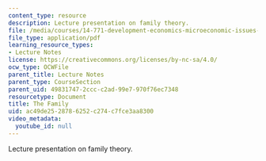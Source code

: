 ```yaml
---
content_type: resource
description: Lecture presentation on family theory.
file: /media/courses/14-771-development-economics-microeconomic-issues-and-policy-models-fall-2008/ac49de2528786252c274c7fce3aa8300_lec11.pdf
file_type: application/pdf
learning_resource_types:
- Lecture Notes
license: https://creativecommons.org/licenses/by-nc-sa/4.0/
ocw_type: OCWFile
parent_title: Lecture Notes
parent_type: CourseSection
parent_uid: 49831747-2ccc-c2ad-99e7-970f76ec7348
resourcetype: Document
title: The Family
uid: ac49de25-2878-6252-c274-c7fce3aa8300
video_metadata:
  youtube_id: null
---
```

Lecture presentation on family theory.